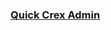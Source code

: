 


<h3><a target="_blank" href="https://quickcrex-score-admin.web.app/"> Quick Crex Admin </a> </h3>